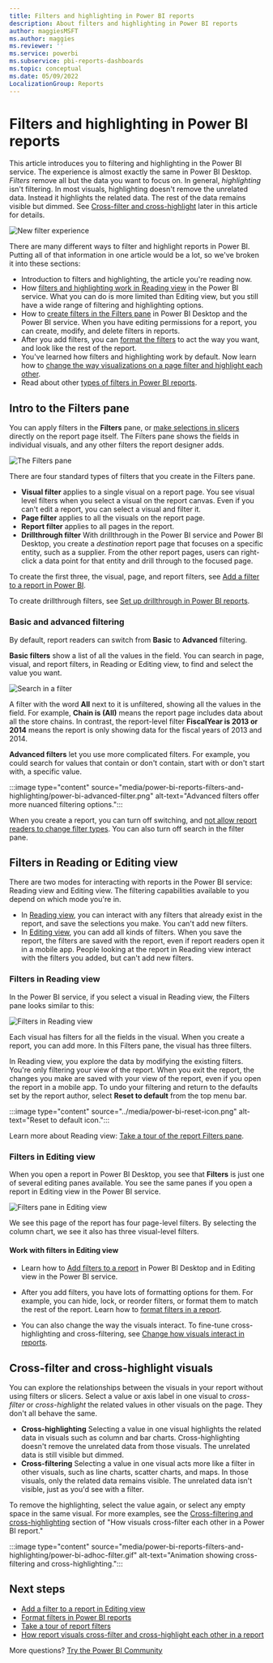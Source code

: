 ```yaml
---
title: Filters and highlighting in Power BI reports
description: About filters and highlighting in Power BI reports
author: maggiesMSFT
ms.author: maggies
ms.reviewer: ''
ms.service: powerbi
ms.subservice: pbi-reports-dashboards
ms.topic: conceptual
ms.date: 05/09/2022
LocalizationGroup: Reports
---
```

# Filters and highlighting in Power BI reports

 This article introduces you to filtering and highlighting in the Power BI service. The experience is almost exactly the same in Power BI Desktop. *Filters* remove all but the data you want to focus on. In general, *highlighting* isn't filtering. In most visuals, highlighting doesn't remove the unrelated data. Instead it highlights the related data. The rest of the data remains visible but dimmed. See [Cross-filter and cross-highlight](#cross-filter-and-cross-highlight-visuals) later in this article for details.

![New filter experience](media/power-bi-reports-filters-and-highlighting/power-bi-filter-reading.png)


There are many different ways to filter and highlight reports in Power BI. Putting all of that information in one article would be a lot, so we've broken it into these sections:

* Introduction to filters and highlighting, the article you're reading now.
* How [filters and highlighting work in Reading view](../consumer/end-user-interactions.md) in the Power BI service. What you can do is more limited than Editing view, but you still have a wide range of filtering and highlighting options.  
* How to [create filters in the Filters pane](power-bi-report-add-filter.md) in Power BI Desktop and the Power BI service. When you have editing permissions for a report, you can create, modify, and delete filters in reports.
* After you add filters, you can [format the filters](power-bi-report-filter.md) to act the way you want, and look like the rest of the report.
* You've learned how filters and highlighting work by default. Now learn how to [change the way visualizations on a page filter and highlight each other](service-reports-visual-interactions.md).
* Read about other [types of filters in Power BI reports](power-bi-report-filter-types.md).

## Intro to the Filters pane

You can apply filters in the **Filters** pane, or [make selections in slicers](../visuals/power-bi-visualization-slicers.md) directly on the report page itself. The Filters pane shows the fields in individual visuals, and any other filters the report designer adds. 

![The Filters pane](media/power-bi-reports-filters-and-highlighting/power-bi-add-filter-reading-view.png)

There are four standard types of filters that you create in the Filters pane.

- **Visual filter** applies to a single visual on a report page. You see visual level filters when you select a visual on the report canvas. Even if you can't edit a report, you can select a visual and filter it.
- **Page filter** applies to all the visuals on the report page.
- **Report filter** applies to all pages in the report.
- **Drillthrough filter** With drillthrough in the Power BI service and Power BI Desktop, you create a *destination* report page that focuses on a specific entity, such as a supplier. From the other report pages, users can right-click a data point for that entity and drill through to the focused page.

To create the first three, the visual, page, and report filters, see [Add a filter to a report in Power BI](power-bi-report-add-filter.md). 

To create drillthrough filters, see [Set up drillthrough in Power BI reports](desktop-drillthrough.md).

### Basic and advanced filtering

By default, report readers can switch from **Basic** to **Advanced** filtering. 

**Basic filters** show a list of all the values in the field. You can search in page, visual, and report filters, in Reading or Editing view, to find and select the value you want. 

![Search in a filter](media/power-bi-reports-filters-and-highlighting/power-bi-search-filter.png)

A filter with the word **All** next to it is unfiltered, showing all the values in the field.  For example, **Chain is (All)** means the report page includes data about all the store chains. In contrast, the report-level filter **FiscalYear is 2013 or 2014** means the report is only showing data for the fiscal years of 2013 and 2014.

**Advanced filters** let you use more complicated filters. For example, you could search for values that contain or don't contain, start with or don't start with, a specific value. 

:::image type="content" source="media/power-bi-reports-filters-and-highlighting/power-bi-advanced-filter.png" alt-text="Advanced filters offer more nuanced filtering options.":::

When you create a report, you can turn off switching, and [not allow report readers to change filter types](power-bi-report-filter.md#restrict-changes-to-filter-type). You can also turn off search in the filter pane.

## Filters in Reading or Editing view

There are two modes for interacting with reports in the Power BI service: Reading view and Editing view. The filtering capabilities available to you depend on which mode you're in.

* In [Reading view](#filters-in-reading-view), you can interact with any filters that already exist in the report, and save the selections you make. You can't add new filters.
* In [Editing view](#filters-in-editing-view), you can add all kinds of filters. When you save the report, the filters are saved with the report, even if report readers open it in a mobile app. People looking at the report in Reading view interact with the filters you added, but can't add new filters.

### Filters in Reading view

In the Power BI service, if you select a visual in Reading view, the Filters pane looks similar to this:

![Filters in Reading view](media/power-bi-reports-filters-and-highlighting/power-bi-filter-reading-view.png)

Each visual has filters for all the fields in the visual. When you create a report, you can add more. In this Filters pane, the visual has three filters.

In Reading view, you explore the data by modifying the existing filters. You're only filtering your view of the report. When you exit the report, the changes you make are saved with your view of the report, even if you open the report in a mobile app. To undo your filtering and return to the defaults set by the report author, select **Reset to default** from the top menu bar.

:::image type="content" source="../media/power-bi-reset-icon.png" alt-text="Reset to default icon.":::

Learn more about Reading view: [Take a tour of the report Filters pane](../consumer/end-user-report-filter.md).

### Filters in Editing view
When you open a report in Power BI Desktop, you see that **Filters** is just one of several editing panes available. You see the same panes if you open a report in Editing view in the Power BI service.

![Filters pane in Editing view](media/power-bi-reports-filters-and-highlighting/power-bi-add-filter-editing-view.png)

We see this page of the report has four page-level filters. By selecting the column chart, we see it also has three visual-level filters.

#### Work with filters in Editing view

- Learn how to [Add filters to a report](power-bi-report-add-filter.md) in Power BI Desktop and in Editing view in the Power BI service.

- After you add filters, you have lots of formatting options for them. For example, you can hide, lock, or reorder filters, or format them to match the rest of the report. Learn how to [format filters in a report](power-bi-report-filter.md). 

- You can also change the way the visuals interact. To fine-tune cross-highlighting and cross-filtering, see [Change how visuals interact in reports](service-reports-visual-interactions.md).

## Cross-filter and cross-highlight visuals

You can explore the relationships between the visuals in your report without using filters or slicers. Select a value or axis label in one visual to *cross-filter* or *cross-highlight* the related values in other visuals on the page. They don't all behave the same. 

- **Cross-highlighting** Selecting a value in one visual highlights the related data in visuals such as column and bar charts. Cross-highlighting doesn't remove the unrelated data from those visuals. The unrelated data is still visible but dimmed. 
- **Cross-filtering** Selecting a value in one visual acts more like a filter in other visuals, such as line charts, scatter charts, and maps. In those visuals, only the related data remains visible. The unrelated data isn't visible, just as you'd see with a filter. 

To remove the highlighting, select the value again, or select any empty space in the same visual. For more examples, see the [Cross-filtering and cross-highlighting](../consumer/end-user-interactions.md#cross-filter-and-cross-highlight) section of "How visuals cross-filter each other in a Power BI report."

:::image type="content" source="media/power-bi-reports-filters-and-highlighting/power-bi-adhoc-filter.gif" alt-text="Animation showing cross-filtering and cross-highlighting.":::

## Next steps

- [Add a filter to a report in Editing view](power-bi-report-add-filter.md)
- [Format filters in Power BI reports](power-bi-report-filter.md)
- [Take a tour of report filters](../consumer/end-user-report-filter.md)
- [How report visuals cross-filter and cross-highlight each other in a report](../consumer/end-user-interactions.md)

More questions? [Try the Power BI Community](https://community.powerbi.com/)
